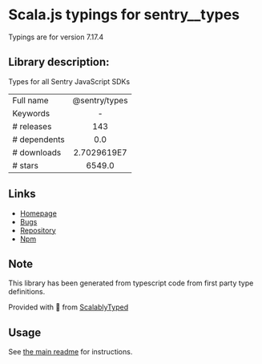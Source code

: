 
# Scala.js typings for sentry__types

Typings are for version 7.17.4

## Library description:
Types for all Sentry JavaScript SDKs

|                    |                 |
| ------------------ | :-------------: |
| Full name          | @sentry/types |
| Keywords           | - |
| # releases         | 143 |
| # dependents       | 0.0 |
| # downloads        | 2.7029619E7 |
| # stars            | 6549.0 |

## Links
- [Homepage](https://github.com/getsentry/sentry-javascript/tree/master/packages/types)
- [Bugs](https://github.com/getsentry/sentry-javascript/issues)
- [Repository](https://github.com/getsentry/sentry-javascript)
- [Npm](https://www.npmjs.com/package/%40sentry%2Ftypes)
    


## Note
This library has been generated from typescript code from first party type definitions.

Provided with :purple_heart: from [ScalablyTyped](https://github.com/oyvindberg/ScalablyTyped)

## Usage
See [the main readme](../../readme.md) for instructions.


